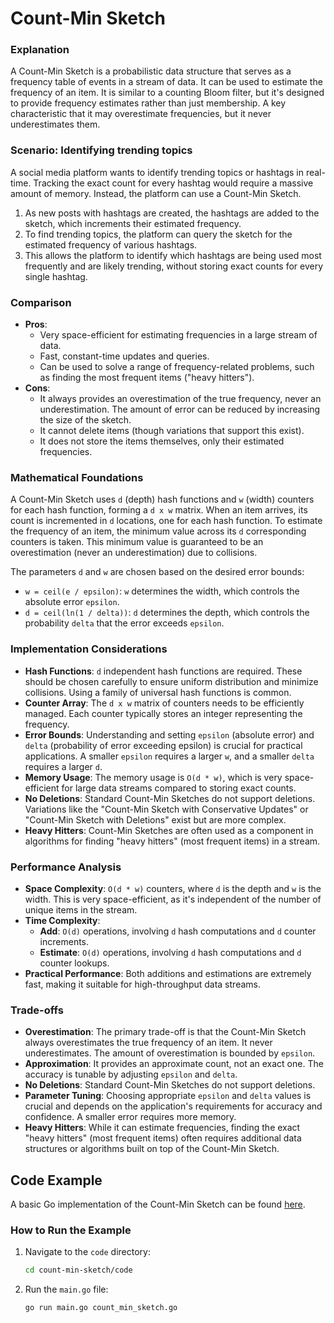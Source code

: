 # Count-Min Sketch

### Explanation

A Count-Min Sketch is a probabilistic data structure that serves as a frequency table of events in a stream of data. It can be used to estimate the frequency of an item. It is similar to a counting Bloom filter, but it's designed to provide frequency estimates rather than just membership. A key characteristic that it may overestimate frequencies, but it never underestimates them.

### Scenario: Identifying trending topics

A social media platform wants to identify trending topics or hashtags in real-time. Tracking the exact count for every hashtag would require a massive amount of memory. Instead, the platform can use a Count-Min Sketch.

1.  As new posts with hashtags are created, the hashtags are added to the sketch, which increments their estimated frequency.
2.  To find trending topics, the platform can query the sketch for the estimated frequency of various hashtags.
3.  This allows the platform to identify which hashtags are being used most frequently and are likely trending, without storing exact counts for every single hashtag.

### Comparison

*   **Pros**:
    *   Very space-efficient for estimating frequencies in a large stream of data.
    *   Fast, constant-time updates and queries.
    *   Can be used to solve a range of frequency-related problems, such as finding the most frequent items ("heavy hitters").
*   **Cons**:
    *   It always provides an overestimation of the true frequency, never an underestimation. The amount of error can be reduced by increasing the size of the sketch.
    *   It cannot delete items (though variations that support this exist).
    *   It does not store the items themselves, only their estimated frequencies.

### Mathematical Foundations

A Count-Min Sketch uses `d` (depth) hash functions and `w` (width) counters for each hash function, forming a `d x w` matrix. When an item arrives, its count is incremented in `d` locations, one for each hash function. To estimate the frequency of an item, the minimum value across its `d` corresponding counters is taken. This minimum value is guaranteed to be an overestimation (never an underestimation) due to collisions.

The parameters `d` and `w` are chosen based on the desired error bounds:
*   `w = ceil(e / epsilon)`: `w` determines the width, which controls the absolute error `epsilon`.
*   `d = ceil(ln(1 / delta))`: `d` determines the depth, which controls the probability `delta` that the error exceeds `epsilon`.

### Implementation Considerations

*   **Hash Functions**: `d` independent hash functions are required. These should be chosen carefully to ensure uniform distribution and minimize collisions. Using a family of universal hash functions is common.
*   **Counter Array**: The `d x w` matrix of counters needs to be efficiently managed. Each counter typically stores an integer representing the frequency.
*   **Error Bounds**: Understanding and setting `epsilon` (absolute error) and `delta` (probability of error exceeding epsilon) is crucial for practical applications. A smaller `epsilon` requires a larger `w`, and a smaller `delta` requires a larger `d`.
*   **Memory Usage**: The memory usage is `O(d * w)`, which is very space-efficient for large data streams compared to storing exact counts.
*   **No Deletions**: Standard Count-Min Sketches do not support deletions. Variations like the "Count-Min Sketch with Conservative Updates" or "Count-Min Sketch with Deletions" exist but are more complex.
*   **Heavy Hitters**: Count-Min Sketches are often used as a component in algorithms for finding "heavy hitters" (most frequent items) in a stream.

### Performance Analysis

*   **Space Complexity**: `O(d * w)` counters, where `d` is the depth and `w` is the width. This is very space-efficient, as it's independent of the number of unique items in the stream.
*   **Time Complexity**:
    *   **Add**: `O(d)` operations, involving `d` hash computations and `d` counter increments.
    *   **Estimate**: `O(d)` operations, involving `d` hash computations and `d` counter lookups.
*   **Practical Performance**: Both additions and estimations are extremely fast, making it suitable for high-throughput data streams.

### Trade-offs

*   **Overestimation**: The primary trade-off is that the Count-Min Sketch always overestimates the true frequency of an item. It never underestimates. The amount of overestimation is bounded by `epsilon`.
*   **Approximation**: It provides an approximate count, not an exact one. The accuracy is tunable by adjusting `epsilon` and `delta`.
*   **No Deletions**: Standard Count-Min Sketches do not support deletions.
*   **Parameter Tuning**: Choosing appropriate `epsilon` and `delta` values is crucial and depends on the application's requirements for accuracy and confidence. A smaller error requires more memory.
*   **Heavy Hitters**: While it can estimate frequencies, finding the exact "heavy hitters" (most frequent items) often requires additional data structures or algorithms built on top of the Count-Min Sketch.

## Code Example

A basic Go implementation of the Count-Min Sketch can be found [here](code/count_min_sketch.go).

### How to Run the Example

1.  Navigate to the `code` directory:
    ```bash
    cd count-min-sketch/code
    ```
2.  Run the `main.go` file:
    ```bash
    go run main.go count_min_sketch.go
    ```